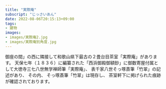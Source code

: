 ```yaml
---
title: "実際庵"
subscript: "じっさいあん"
date: 2022-08-06T20:15:13+09:00
tags:
- 建物
images:
- images/実際庵2.jpg
- images/実際庵別角度.jpg
---
```


御座の間」の西に隣接して和歌山県下最古の２畳台目茶室「実際庵」があります。
天保七年（１８３６）に編纂された「西浜御殿御額鈔」に御数寄屋付属として大徳寺三七八世無学禅師筆「実際庵」、
表千家八世そっ啄斎筆「竹翠」の記述があり、
その内、
そっ啄斎筆「竹翠」は現存し、
茶室軒下に掲げられた痕跡が確認されております。
